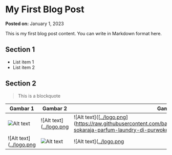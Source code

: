 # My First Blog Post

**Posted on:** January 1, 2023

This is my first blog post content. You can write in Markdown format here.

## Section 1
- List item 1
- List item 2

## Section 2
> This is a blockquote

| Gambar 1  | Gambar 2 | Gambar 3 |
| ------------- | ------------- | ------------- |
| ![Alt text]([../logo.png](https://raw.githubusercontent.com/bandarlaundry/blog/refs/heads/main/images/bl-ebook-laundry-naik-kelas.webp))  | ![Alt text]([../logo.png](https://raw.githubusercontent.com/bandarlaundry/blog/refs/heads/images/bl-instant-pos-laundry.webp)  | ![Alt text]([[../logo.png](https://raw.githubusercontent.com/bandarlaundry/blog/refs/heads/images/bl-ade-dari-sulawesi-ke-bogor-demi-ikut-kelas-sabun.webp)](https://raw.githubusercontent.com/bandarlaundry/blog/refs/heads/images/bl-sokaraja-parfum-laundry-di-purwokerto.webp)  |
| ![Alt text]([../logo.png](https://raw.githubusercontent.com/bandarlaundry/blog/refs/heads/images/bl-sokaraja-deterjen-laundry.webp)  | ![Alt text]([../logo.png](https://raw.githubusercontent.com/bandardeterjen/kelassabun/refs/heads/images/bd-ks-kelassabun.jpg))  | ![Alt text]([../logo.png](https://raw.githubusercontent.com/bandarlaundry/blog/refs/heads/images/bl-parfum-laundry-lily-grade-a-cileungsi.webp) |


